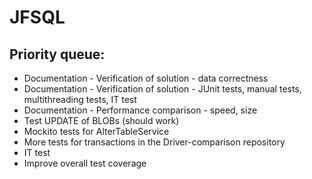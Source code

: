 # JFSQL

## Priority queue:
- Documentation - Verification of solution - data correctness
- Documentation - Verification of solution - JUnit tests, manual tests, multithreading tests, IT test
- Documentation - Performance comparison - speed, size
- Test UPDATE of BLOBs (should work)
- Mockito tests for AlterTableService
- More tests for transactions in the Driver-comparison repository
- IT test
- Improve overall test coverage
